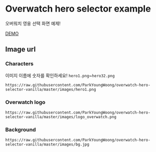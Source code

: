 # Overwatch hero selector example

오버워치 영웅 선택 화면 예제!

[DEMO](https://practical-bartik-a2000a.netlify.app/)

## Image url

### Characters

이미지 이름에 숫자를 확인하세요!
`hero1.png`~`hero32.png`

```url
https://raw.githubusercontent.com/ParkYoungWoong/overwatch-hero-selector-vanilla/master/images/hero1.png
```

### Overwatch logo

```url
https://raw.githubusercontent.com/ParkYoungWoong/overwatch-hero-selector-vanilla/master/images/logo_overwatch.png
```

### Background

```url
https://raw.githubusercontent.com/ParkYoungWoong/overwatch-hero-selector-vanilla/master/images/bg.jpg
```

